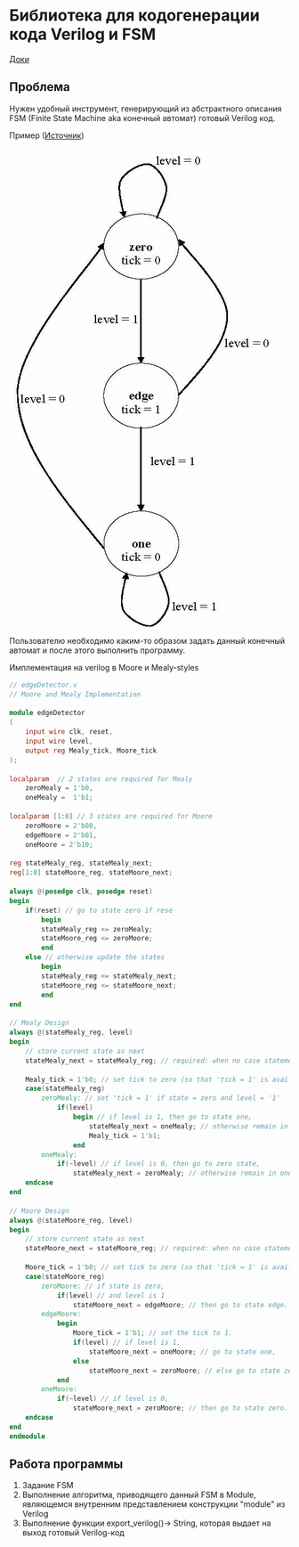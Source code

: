 # Библиотека для кодогенерации кода Verilog и FSM

[Доки](https://dmitriistepanidenko.github.io/verilog_fsm_exporter/libs/tree/doc/tree/index.html)

## Проблема
Нужен удобный инструмент, генерирующий из абстрактного описания FSM (Finite State Machine aka конечный автомат) готовый Verilog код. 

Пример ([Источник](https://verilogguide.readthedocs.io/en/latest/verilog/fsm.html))

![alt text](imgs/MooreEdgeDetector.jpg)

Пользователю необходимо каким-то образом задать данный конечный автомат и после этого выполнить программу.

Имплементация на verilog в Moore и Mealy-styles

```verilog
// edgeDetector.v
// Moore and Mealy Implementation

module edgeDetector
(
    input wire clk, reset, 
    input wire level, 
    output reg Mealy_tick, Moore_tick
);

localparam  // 2 states are required for Mealy
    zeroMealy = 1'b0,
    oneMealy =  1'b1;
    
localparam [1:0] // 3 states are required for Moore
    zeroMoore = 2'b00,
    edgeMoore = 2'b01, 
    oneMoore = 2'b10;

reg stateMealy_reg, stateMealy_next; 
reg[1:0] stateMoore_reg, stateMoore_next;

always @(posedge clk, posedge reset)
begin
    if(reset) // go to state zero if rese
        begin
        stateMealy_reg <= zeroMealy;
        stateMoore_reg <= zeroMoore;
        end
    else // otherwise update the states
        begin
        stateMealy_reg <= stateMealy_next;
        stateMoore_reg <= stateMoore_next;
        end
end

// Mealy Design 
always @(stateMealy_reg, level)
begin
    // store current state as next
    stateMealy_next = stateMealy_reg; // required: when no case statement is satisfied
    
    Mealy_tick = 1'b0; // set tick to zero (so that 'tick = 1' is available for 1 cycle only)
    case(stateMealy_reg)
        zeroMealy: // set 'tick = 1' if state = zero and level = '1'
            if(level)  
                begin // if level is 1, then go to state one,
                    stateMealy_next = oneMealy; // otherwise remain in same state.
                    Mealy_tick = 1'b1;
                end
        oneMealy: 
            if(~level) // if level is 0, then go to zero state,
                stateMealy_next = zeroMealy; // otherwise remain in one state.
    endcase
end

// Moore Design 
always @(stateMoore_reg, level)
begin
    // store current state as next
    stateMoore_next = stateMoore_reg; // required: when no case statement is satisfied
    
    Moore_tick = 1'b0; // set tick to zero (so that 'tick = 1' is available for 1 cycle only)
    case(stateMoore_reg)
        zeroMoore: // if state is zero,
            if(level) // and level is 1
                stateMoore_next = edgeMoore; // then go to state edge.
        edgeMoore:
            begin
                Moore_tick = 1'b1; // set the tick to 1.
                if(level) // if level is 1, 
                    stateMoore_next = oneMoore; // go to state one,
                else    
                    stateMoore_next = zeroMoore; // else go to state zero.
            end
        oneMoore: 
            if(~level) // if level is 0,
                stateMoore_next = zeroMoore; // then go to state zero.      
    endcase
end
endmodule
```

## Работа программы
1. Задание FSM
2. Выполнение алгоритма, приводящего данный FSM в Module, являющемся внутренним представлением конструкции "module" из Verilog
3. Выполнение функции export_verilog()-> String, которая выдает на выход готовый Verilog-код
